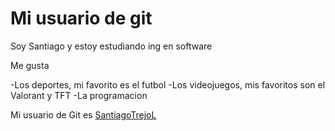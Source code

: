 # Mi usuario de git

Soy Santiago y estoy estudiando ing en software

Me gusta

-Los deportes, mi favorito es el futbol
-Los videojuegos, mis favoritos son el Valorant y TFT
-La programacion

Mi usuario de Git es [SantiagoTrejoL](httpsgithub.comSantiagoTrejoL)